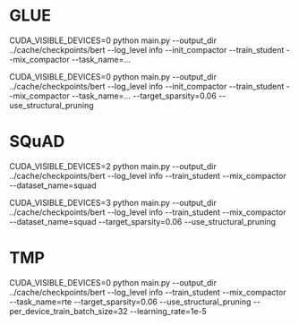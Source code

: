 # GLUE 

CUDA_VISIBLE_DEVICES=0 python main.py --output_dir ../cache/checkpoints/bert --log_level info --init_compactor --train_student --mix_compactor --task_name=...

CUDA_VISIBLE_DEVICES=0 python main.py --output_dir ../cache/checkpoints/bert --log_level info --init_compactor --train_student --mix_compactor --task_name=... --target_sparsity=0.06 --use_structural_pruning 

# SQuAD

CUDA_VISIBLE_DEVICES=2 python main.py --output_dir ../cache/checkpoints/bert --log_level info --train_student --mix_compactor --dataset_name=squad

CUDA_VISIBLE_DEVICES=3 python main.py --output_dir ../cache/checkpoints/bert --log_level info --train_student --mix_compactor --dataset_name=squad --target_sparsity=0.06 --use_structural_pruning

# TMP

CUDA_VISIBLE_DEVICES=0 python main.py --output_dir ../cache/checkpoints/bert --log_level info --train_student --mix_compactor --task_name=rte --target_sparsity=0.06 --use_structural_pruning --per_device_train_batch_size=32 --learning_rate=1e-5
